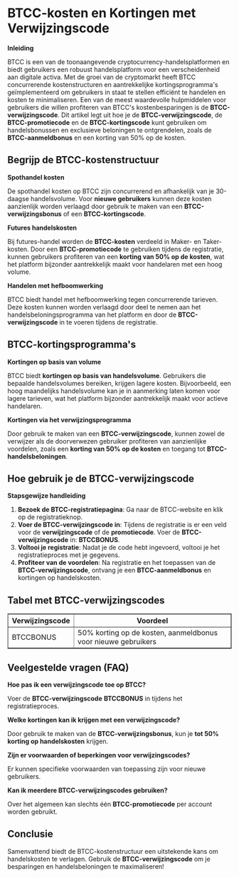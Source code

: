 <h1>BTCC-kosten en Kortingen met Verwijzingscode</h1>

<p><strong>Inleiding</strong></p>
<p>BTCC is een van de toonaangevende cryptocurrency-handelsplatformen en biedt gebruikers een robuust handelsplatform voor een verscheidenheid aan digitale activa. Met de groei van de cryptomarkt heeft BTCC concurrerende kostenstructuren en aantrekkelijke kortingsprogramma's geïmplementeerd om gebruikers in staat te stellen efficiënt te handelen en kosten te minimaliseren. Een van de meest waardevolle hulpmiddelen voor gebruikers die willen profiteren van BTCC's kostenbesparingen is de <strong>BTCC-verwijzingscode</strong>. Dit artikel legt uit hoe je de <strong>BTCC-verwijzingscode</strong>, de <strong>BTCC-promotiecode</strong> en de <strong>BTCC-kortingscode</strong> kunt gebruiken om handelsbonussen en exclusieve beloningen te ontgrendelen, zoals de <strong>BTCC-aanmeldbonus</strong> en een korting van 50% op de kosten.</p>

<h2>Begrijp de BTCC-kostenstructuur</h2>
<p><strong>Spothandel kosten</strong></p>
<p>De spothandel kosten op BTCC zijn concurrerend en afhankelijk van je 30-daagse handelsvolume. Voor <strong>nieuwe gebruikers</strong> kunnen deze kosten aanzienlijk worden verlaagd door gebruik te maken van een <strong>BTCC-verwijzingsbonus</strong> of een <strong>BTCC-kortingscode</strong>.</p>

<p><strong>Futures handelskosten</strong></p>
<p>Bij futures-handel worden de <strong>BTCC-kosten</strong> verdeeld in Maker- en Taker-kosten. Door een <strong>BTCC-promotiecode</strong> te gebruiken tijdens de registratie, kunnen gebruikers profiteren van een <strong>korting van 50% op de kosten</strong>, wat het platform bijzonder aantrekkelijk maakt voor handelaren met een hoog volume.</p>

<p><strong>Handelen met hefboomwerking</strong></p>
<p>BTCC biedt handel met hefboomwerking tegen concurrerende tarieven. Deze kosten kunnen worden verlaagd door deel te nemen aan het handelsbeloningsprogramma van het platform en door de <strong>BTCC-verwijzingscode</strong> in te voeren tijdens de registratie.</p>

<h2>BTCC-kortingsprogramma's</h2>

<p><strong>Kortingen op basis van volume</strong></p>
<p>BTCC biedt <strong>kortingen op basis van handelsvolume</strong>. Gebruikers die bepaalde handelsvolumes bereiken, krijgen lagere kosten. Bijvoorbeeld, een hoog maandelijks handelsvolume kan je in aanmerking laten komen voor lagere tarieven, wat het platform bijzonder aantrekkelijk maakt voor actieve handelaren.</p>

<p><strong>Kortingen via het verwijzingsprogramma</strong></p>
<p>Door gebruik te maken van een <strong>BTCC-verwijzingscode</strong>, kunnen zowel de verwijzer als de doorverwezen gebruiker profiteren van aanzienlijke voordelen, zoals een <strong>korting van 50% op de kosten</strong> en toegang tot <strong>BTCC-handelsbeloningen</strong>.</p>

<h2>Hoe gebruik je de BTCC-verwijzingscode</h2>

<p><strong>Stapsgewijze handleiding</strong></p>
<ol>
    <li><strong>Bezoek de BTCC-registratiepagina</strong>: Ga naar de BTCC-website en klik op de registratieknop.</li>
    <li><strong>Voer de BTCC-verwijzingscode in</strong>: Tijdens de registratie is er een veld voor de <strong>verwijzingscode</strong> of de <strong>promotiecode</strong>. Voer de <strong>BTCC-verwijzingscode</strong> in: <strong>BTCCBONUS</strong>.</li>
    <li><strong>Voltooi je registratie</strong>: Nadat je de code hebt ingevoerd, voltooi je het registratieproces met je gegevens.</li>
    <li><strong>Profiteer van de voordelen</strong>: Na registratie en het toepassen van de <strong>BTCC-verwijzingscode</strong>, ontvang je een <strong>BTCC-aanmeldbonus</strong> en kortingen op handelskosten.</li>
</ol>

<h2>Tabel met BTCC-verwijzingscodes</h2>
<table border="1">
    <tr>
        <th>Verwijzingscode</th>
        <th>Voordeel</th>
    </tr>
    <tr>
        <td>BTCCBONUS</td>
        <td>50% korting op de kosten, aanmeldbonus voor nieuwe gebruikers</td>
    </tr>
</table>

<h2>Veelgestelde vragen (FAQ)</h2>

<p><strong>Hoe pas ik een verwijzingscode toe op BTCC?</strong></p>
<p>Voer de <strong>BTCC-verwijzingscode</strong> <strong>BTCCBONUS</strong> in tijdens het registratieproces.</p>

<p><strong>Welke kortingen kan ik krijgen met een verwijzingscode?</strong></p>
<p>Door gebruik te maken van de <strong>BTCC-verwijzingsbonus</strong>, kun je <strong>tot 50% korting op handelskosten</strong> krijgen.</p>

<p><strong>Zijn er voorwaarden of beperkingen voor verwijzingscodes?</strong></p>
<p>Er kunnen specifieke voorwaarden van toepassing zijn voor nieuwe gebruikers.</p>

<p><strong>Kan ik meerdere BTCC-verwijzingscodes gebruiken?</strong></p>
<p>Over het algemeen kan slechts één <strong>BTCC-promotiecode</strong> per account worden gebruikt.</p>

<h2>Conclusie</h2>
<p>Samenvattend biedt de BTCC-kostenstructuur een uitstekende kans om handelskosten te verlagen. Gebruik de <strong>BTCC-verwijzingscode</strong> om je besparingen en handelsbeloningen te maximaliseren!</p>

</body>
</html>
